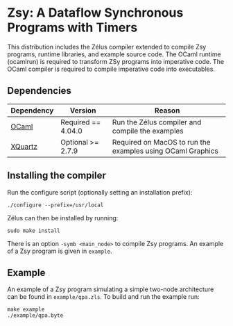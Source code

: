 # Zsy: A Dataflow Synchronous Programs with Timers

This distribution includes the Zélus compiler extended to compile Zsy
programs, runtime libraries, and example source code. The OCaml
runtime (ocamlrun) is required to transform ZSy programs into
imperative code. The OCaml compiler is required to compile imperative
code into executables.

## Dependencies

| Dependency | Version | Reason |
|------------|---------|--------|
| [OCaml](http://ocaml.org/) | Required == 4.04.0  | Run the Zélus compiler and compile the examples |
| [XQuartz](http://www.xquartz.org/) | Optional >= 2.7.9 | Required on MacOS to run the examples using OCaml Graphics |


## Installing the compiler

Run the configure script (optionally setting an installation prefix):

```
./configure --prefix=/usr/local
```

Zélus can then be installed by running:

```
sudo make install
```

There is an option `-symb <main_node>` to compile Zsy programs.
An example of a Zsy program is given in `example`.

## Example

An example of a Zsy program simulating a simple two-node architecture
can be found in `example/qpa.zls`. To build and run the example run:

```
make example
./example/qpa.byte
```
